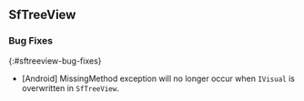 ## SfTreeView

### Bug Fixes
{:#sftreeview-bug-fixes}

* [Android] MissingMethod exception will no longer occur when `IVisual` is overwritten in `SfTreeView`.